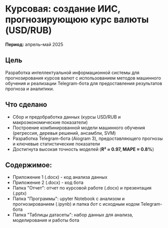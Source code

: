 # Курсовая: создание ИИС, прогнозирующюю курс валюты (USD/RUB)

**Период:** апрель–май 2025  

## Цель  
Разработка интеллектуальной информационной системы для прогнозирования курсов валют с использованием методов машинного обучения и реализации Telegram-бота для предоставления результатов прогноза и аналитики.  

## Что сделано
- Сбор и предобработка данных (курсы USD/RUB и макроэкономические показатели)  
- Построение комбинированной модели машинного обучения (регрессия, деревья решений, ансамбли, SVM)  
- Разработка Telegram-бота (Aiogram 3), предоставляющего прогнозы и ключевые статистические показатели  
- Достигнута высокая точность моделей (**R² ≈ 0.97, MAPE ≈ 0.8%**)

## Содержимое:
- Приложение 1 (.docx) - код анализа данных
- Приложение 2 (.docx) - код бота
- Папка "Отчет": отчет по курсовой работе (.docx) и презентация (.pptx)
- Папка "Программы": upyter Notebook с анализом и прогнозированием (.ipynb) и папка *бот* с исходным кодом Telegram-бота
- Папка "Таблицы датасеты": набор данных для анализа, моделирования и работы бота
